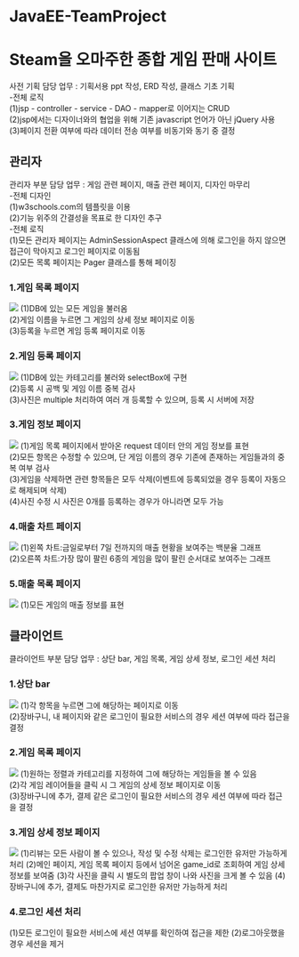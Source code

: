 # JavaEE-TeamProject
<h1>Steam을 오마주한 종합 게임 판매 사이트</h1>
사전 기획 담당 업무 : 기획서용 ppt 작성, ERD 작성, 클래스 기초 기획<br>
-전체 로직<br>
(1)jsp - controller - service - DAO - mapper로 이어지는 CRUD<br>
(2)jsp에서는 디자이너와의 협업을 위해 기존 javascript 언어가 아닌 jQuery 사용<br>
(3)페이지 전환 여부에 따라 데이터 전송 여부를 비동기와 동기 중 결정<br>
<h2>관리자</h2>
관리자 부분 담당 업무 : 게임 관련 페이지, 매출 관련 페이지, 디자인 마무리<br>
-전체 디자인<br>
(1)w3schools.com의 템플릿을 이용<br>
(2)기능 위주의 간결성을 목표로 한 디자인 추구<br>
-전체 로직<br>
(1)모든 관리자 페이지는 AdminSessionAspect 클래스에 의해 로그인을 하지 않으면 접근이 막아지고 로그인 페이지로 이동됨<br>
(2)모든 목록 페이지는 Pager 클래스를 통해 페이징 
<h3>1.게임 목록 페이지</h3>
<img src="https://postfiles.pstatic.net/MjAxOTA1MjlfMTI4/MDAxNTU5MDY3MzM2NTYw.8yLRZ2dTf9VgLJN5XREY2FdzYkL3eOem6CeGzFGPU4og.M9BK02Y3QE9yqp422liseD8Rsh2SY1vFMjlvpHHi4RAg.PNG.myungjae18/GameListPage.png?type=w773"/>
(1)DB에 있는 모든 게임을 불러옴<br>
(2)게임 이름을 누르면 그 게임의 상세 정보 페이지로 이동<br>
(3)등록을 누르면 게임 등록 페이지로 이동<br>
<h3>2.게임 등록 페이지</h3>
<img src="https://postfiles.pstatic.net/MjAxOTA1MjlfMTQw/MDAxNTU5MDY3MzM2NTQ1.MRBPyeEc1grQUFiRSUxb4n_QncI2NnY0gGXTNEnWwqAg.KPTiIK2NycDc3_QsBw9GhbNZH0KOyF1Uyc-9WP3usvcg.PNG.myungjae18/GameRegistPage.png?type=w773"/>
(1)DB에 있는 카테고리를 불러와 selectBox에 구현<br>
(2)등록 시 공백 및 게임 이름 중복 검사<br>
(3)사진은 multiple 처리하여 여러 개 등록할 수 있으며, 등록 시 서버에 저장<br>
<h3>3.게임 정보 페이지</h3>  
<img src="https://postfiles.pstatic.net/MjAxOTA1MjlfNjgg/MDAxNTU5MDY3MzM2NTU1.8Ibdn_4dqyO_w_o0goZDfrySDl_DnO0zWvwMpeiwIHYg.MNfep4sRuWPMAMYIuE6hSDnWQfPlJyH0t0f_P8ICUgYg.PNG.myungjae18/GameDetailpage.png?type=w773"/>
(1)게임 목록 페이지에서 받아온 request 데이터 안의 게임 정보를 표현<br>
(2)모든 항목은 수정할 수 있으며, 단 게임 이름의 경우 기존에 존재하는 게임들과의 중복 여부 검사<br>
(3)게임을 삭제하면 관련 항목들은 모두 삭제(이벤트에 등록되었을 경우 등록이 자동으로 해제되며 삭제)<br>
(4)사진 수정 시 사진은 0개를 등록하는 경우가 아니라면 모두 가능
<h3>4.매출 차트 페이지</h3>
<img src="https://postfiles.pstatic.net/MjAxOTA1MjlfMjk1/MDAxNTU5MDY3MzM2ODUy.7FGBpTN1enfWq0u0lFNWzSdfTjrbXMCcMnu0cMus6EMg.5L1zZ1Kpx0A-T4ZQJamNnk5fW8Qm5JXZcTUgCr-xv5Mg.PNG.myungjae18/SalesPage_chart.png?type=w773"/>
(1)왼쪽 차트:금일로부터 7일 전까지의 매출 현황을 보여주는 백분율 그래프<br>
(2)오른쪽 차트:가장 많이 팔린 6종의 게임을 많이 팔린 순서대로 보여주는 그래프
<h3>5.매출 목록 페이지</h3>
<img src="https://postfiles.pstatic.net/MjAxOTA1MjlfMTg0/MDAxNTU5MDY3MzM3MDA4.wTEX3hdPe4XGk96MDbmzivUi8WtdqO3-eSrVcJkLd4gg.rAPcyLQIM8h7ej8bhqMStkTD0AusGLEKMZmPkRVRhGIg.PNG.myungjae18/SalesPage_list.png?type=w773"/>
(1)모든 게임의 매출 정보를 표현
<h2>클라이언트</h2>
클라이언트 부분 담당 업무 : 상단 bar, 게임 목록, 게임 상세 정보, 로그인 세션 처리
<h3>1.상단 bar</h3>
<img src="https://postfiles.pstatic.net/MjAxOTA1MjlfMTky/MDAxNTU5MDcwMTUzMjc2.C9WHjzVFJBavYaf8YREeIOnbLGISSfpmXo4EbSXJijcg.LD27dQh4gqs8XsVjGZGqzpKMxAnd6BtyY8nPB5tPnxog.PNG.myungjae18/TopBar.png?type=w773"/>
(1)각 항목을 누르면 그에 해당하는 페이지로 이동<br>
(2)장바구니, 내 페이지와 같은 로그인이 필요한 서비스의 경우 세션 여부에 따라 접근을 결정
<h3>2.게임 목록 페이지</h3>
<img src="https://postfiles.pstatic.net/MjAxOTA1MjlfODkg/MDAxNTU5MDY3MzU0Mzcz.daub0_7H2nWsEZEH_w3LrHkTvHcPK86tUgWNe7OLIykg.o5n-9SzSNGxdlrZf8S5_wkqzSiaIApDAD9mtvvRVLZkg.PNG.myungjae18/GameListPage.png?type=w773"/>
(1)원하는 정렬과 카테고리를 지정하여 그에 해당하는 게임들을 볼 수 있음<br>
(2)각 게임 레이어들을 클릭 시 그 게임의 상세 정보 페이지로 이동<br>
(3)장바구니에 추가, 결제 같은 로그인이 필요한 서비스의 경우 세션 여부에 따라 접근을 결정
<h3>3.게임 상세 정보 페이지</h3>
<img src="https://postfiles.pstatic.net/MjAxOTA1MjlfMTMg/MDAxNTU5MDY3MzU0Mzc0.-9KCWOO_ym4V4J9ykHAthfSNrAZh16HDz0kK0kwBbswg.mRLf0rmatAHGSjgAly9jblU19rPNJbAlwus98YOkBfwg.PNG.myungjae18/GameDetailPage.png?type=w773"/>
(1)리뷰는 모든 사람이 볼 수 있으나, 작성 및 수정 삭제는 로그인한 유저만 가능하게 처리
(2)메인 페이지, 게임 목록 페이지 등에서 넘어온 game_id로 조회하여 게임 상세 정보를 보여줌
(3)각 사진을 클릭 시 별도의 팝업 창이 나와 사진을 크게 볼 수 있음
(4)장바구니에 추가, 결제도 마찬가지로 로그인한 유저만 가능하게 처리
<h3>4.로그인 세션 처리</h3>
(1)모든 로그인이 필요한 서비스에 세션 여부를 확인하여 접근을 제한
(2)로그아웃했을 경우 세션을 제거
